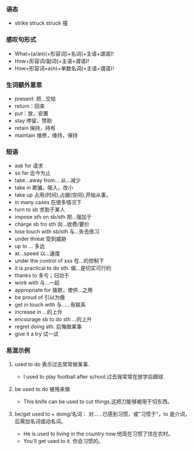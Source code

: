 ### 语态

- strike struck struck 撞

### 感叹句形式

- What+(a/an)(+形容词)+名词(+主语+谓语)!
- How+形容词/副词(+主语+谓语)!
- How+形容词+a(n)+单数名词(+主语+谓语)!

### 生词额外意思

- present: 把...交给
- return：回来
- put：放，安置
- stay 停留，赞助
- retain 保持，持有
- maintain 维修，维持，保持

### 短语

- ask for 请求
- so far 迄今为止
- take...away from... 从...减少
- take in 欺骗，吸入，改小
- take up 占用(时间),占据(空间),开始从事，
- in many cases 在很多情况下
- turn to sb 求助于某人
- impose sth on sb/sth 把...强加于
- charge sb fro sth 向...收费/要价
- lose touch with sb/sth 与...失去练习
- under threat 受到威胁
- up to ... 多达
- at...speed 以...速度
- under the control of xxx 在...的控制下
- it is practical to do sth. 做...是切实可行的
- thanks to 多亏；归功于
- work with 与...一起
- appropriate for 拨款，使供...之用
- be proud of 引以为傲
- get in touch with 与……有联系
- increase in ...的上升
- encourage sb to do sth ...的上升
- regret doing sth. 后悔做某事
- give it a try 试一试

### 易混示例

1. used to do 表示过去常常做某事.

   - I used to play football after school.过去我常常在放学后踢球.

2. be used to do 被用来做

   - This knife can be used to cut things.这把刀能够被用于切东西。

3. be/get used to + doing/名词： 对……已感到习惯，或"习惯于"，to 是介词，后需加名词或动名词。

   - He is used to living in the country now.他现在习惯了住在农村。
   - You'll get used to it. 你会习惯的。
